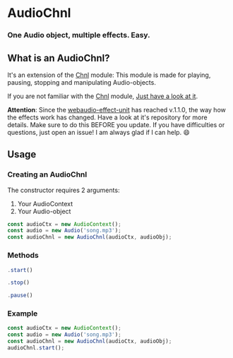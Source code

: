 # AudioChnl
### One Audio object, multiple effects. Easy.

## What is an AudioChnl?
It's an extension of the [Chnl](https://github.com/scriptify/Chnl) module: This module is made for playing, pausing, stopping and manipulating Audio-objects.

If you are not familiar with the [Chnl](https://github.com/scriptify/Chnl) module, [Just have a look at it](https://github.com/scriptify/Chnl).

__Attention__: Since the [webaudio-effect-unit](https://github.com/scriptify/webaudio-effect-unit) has reached v.1.1.0, the way how the effects work has changed. Have a look at it's repository for more details. Make sure to do this BEFORE you update. If you have difficulties or questions, just open an issue! I am always glad if I can help. :smile:

## Usage
### Creating an AudioChnl
The constructor requires 2 arguments:
1. Your AudioContext
2. Your Audio-object

```javascript
const audioCtx = new AudioContext();
const audio = new Audio('song.mp3');
const audioChnl = new AudioChnl(audioCtx, audioObj);
```

### Methods
```javascript
.start()
```
```javascript
.stop()
```
```javascript
.pause()
```
### Example
```javascript
const audioCtx = new AudioContext();
const audio = new Audio('song.mp3');
const audioChnl = new AudioChnl(audioCtx, audioObj);
audioChnl.start();
```
